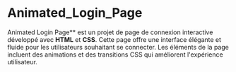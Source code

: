 # Animated_Login_Page
Animated Login Page** est un projet de page de connexion interactive développé avec **HTML** et **CSS**. Cette page offre une interface élégante et fluide pour les utilisateurs souhaitant se connecter. Les éléments de la page incluent des animations et des transitions CSS qui améliorent l'expérience utilisateur.
